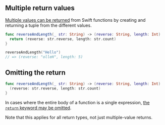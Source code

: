 ## Multiple return values

[Multiple values can be returned][multiple-return-values] from Swift functions by creating and returning a tuple from the different values.

```swift
func reverseAndLength(_ str: String) -> (reverse: String, length: Int) {
  return (reverse: str.reverse, length: str.count)
}

reverseAndLength("Hello")
// => (reverse: "olleH", length: 5)
```

## Omitting the return

```swift
func reverseAndLength(_ str: String) -> (reverse: String, length: Int) {
  (reverse: str.reverse, length: str.count)
}
```

In cases where the entire body of a function is a single expression, [the `return` keyword may be omitted][implicit-returns].

Note that this applies for all return types, not just multiple-value returns.

[multiple-return-values]: https://docs.swift.org/swift-book/LanguageGuide/TheBasics.html#ID164
[implicit-returns]: https://docs.swift.org/swift-book/LanguageGuide/TheBasics.html#ID607
